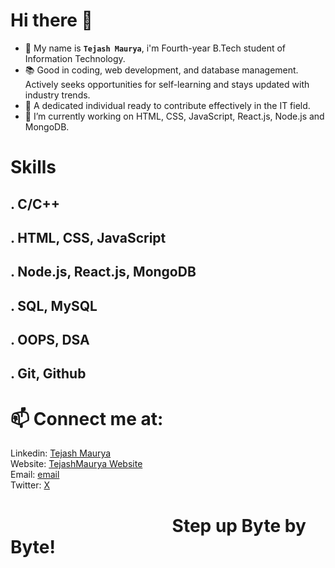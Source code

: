 # Hi there 👋
<!--
**MauryaTejash/MauryaTejash** is a ✨ _special_ ✨ repository because its `README.md` (this file) appears on your GitHub profile.

Here are some ideas to get you started:

- 🔭 I’m currently working on ...
- 🌱 I’m currently learning ...
- 👯 I’m looking to collaborate on ...
- 🤔 I’m looking for help with ...
- 💬 Ask me about ...
- 📫 How to reach me: ...
- 😄 Pronouns: ...
- ⚡ Fun fact: ...
-->

- 💬 My name is **`Tejash Maurya`**, i'm Fourth-year B.Tech student of Information Technology. 
- 📚 Good in coding, web development, and database management. Actively seeks opportunities for self-learning and stays updated with industry trends. 
- 💯 A dedicated individual ready to contribute effectively in the IT field.
- 🔭 I’m currently working on HTML, CSS, JavaScript, React.js, Node.js and MongoDB.

# Skills
## . C/C++
## . HTML, CSS, JavaScript
## . Node.js, React.js, MongoDB
## . SQL, MySQL
## . OOPS, DSA
## . Git, Github

# 📫 Connect me at:
Linkedin: [Tejash Maurya](https://www.linkedin.com/in/tejash-maurya-a87a2b212/)<br>
Website: [TejashMaurya Website](https://mauryatejash.github.io/My-Portfolio/) <br>
Email: [email](mailto:mauryatejash00@gmail.com)<br>
Twitter: [X](https://twitter.com/tejash_maurya)

# &nbsp; &nbsp; &nbsp; &nbsp; &nbsp; &nbsp; &nbsp; &nbsp;&nbsp; &nbsp; &nbsp; &nbsp; &nbsp;&nbsp; &nbsp; &nbsp; &nbsp; &nbsp;&nbsp; &nbsp; &nbsp; Step up Byte by Byte! 
